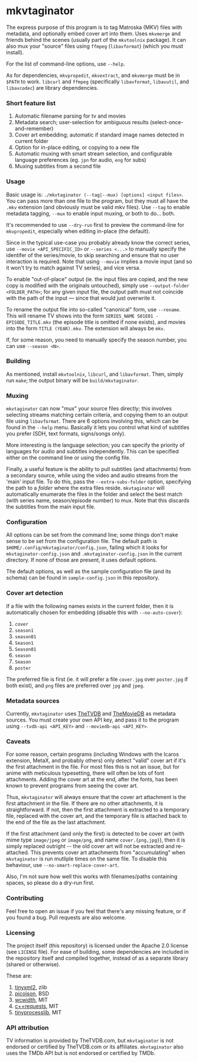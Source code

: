 # mkvtaginator

The express purpose of this program is to tag Matroska (MKV) files with metadata, and optionally embed cover art into them. Uses
`mkvmerge` and friends behind the scenes (usually part of the `mkvtoolnix` package). It can also mux your "source" files using
`ffmpeg` (`libavformat`) (which you must install).

For the list of command-line options, use `--help`.

As for dependencies, `mkvpropedit`, `mkvextract`, and `mkvmerge` must be in `$PATH` to work. `libcurl` and `ffmpeg` (specifically `libavformat`, `libavutil`, and `libavcodec`) are library dependencies.


### Short feature list

1. Automatic filename parsing for tv and movies
2. Metadata search; user-selection for ambiguous results (select-once-and-remember)
3. Cover art embedding; automatic if standard image names detected in current folder
4. Option for in-place editing, or copying to a new file
5. Automatic muxing with smart stream selection, and configurable language preferences (eg. `jpn` for audio, `eng` for subs)
6. Muxing subtitles from a second file

### Usage

Basic usage is: `./mkvtaginator (--tag|--mux) [options] <input files>`. You can pass more than one file to the program,
but they must all have the `.mkv` extension (and obviously must be valid mkv files). Use `--tag` to enable metadata tagging,
`--mux` to enable input muxing, or both to do... both.

It's recommended to use `--dry-run` first to preview the command-line for `mkvpropedit`, especially when editing in-place (the default).

Since in the typical use-case you probably already know the correct series, use `--movie <API_SPECIFIC_ID>` or `--series <...>` to
manually specify the identifer of the series/movie, to skip searching and ensure that no user interaction is required. Note that using
`--movie` implies a movie input (and so it won't try to match against TV series), and vice versa.

To enable "out-of-place" output (ie. the input files are copied, and the new copy is modified with the originals untouched), simply use
`--output-folder <FOLDER_PATH>`; for any given input file, the output path must not coincide with the path of the input &mdash; since that
would just overwrite it.

To rename the output file into so-called "canonical" form, use `--rename`. This will rename TV shows into the form
`SERIES_NAME S01E01 - EPISODE_TITLE.mkv` (the episode title is omitted if none exists), and movies into the form `TITLE (YEAR).mkv`. The
extension will always be `mkv`.

If, for some reason, you need to manually specify the season number, you can use `--season <N>`.


### Building

As mentioned, install `mkvtoolnix`, `libcurl`, and `libavformat`. Then, simply run `make`; the output binary will be `build/mkvtaginator`.


### Muxing

`mkvtaginator` can now "mux" your source files directly; this involves selecting streams matching certain criteria, and copying them
to an output file using `libavformat`. There are 6 options involving this, which can be found in the `--help` menu. Basically it lets
you control what kind of subtitles you prefer (SDH, text formats, signs/songs only).

More interesting is the language selection; you can specify the priority of languages for audio and subtitles independently. This can
be specified either on the command line or using the config file.

Finally, a useful feature is the ability to pull subtitles (and attachments) from a secondary source, while using the video and audio
streams from the 'main' input file. To do this, pass the `--extra-subs-folder` option, specifying the path to a *folder* where the
extra files reside. `mkvtaginator` will automatically enumerate the files in the folder and select the best match (with series name,
season/episode number) to mux. Note that this discards the subtitles from the main input file.


### Configuration

All options can be set from the command line; some things don't make sense to be set from the configuration file. The default path
is `$HOME/.config/mkvtaginator/config.json`, failing which it looks for `mkvtaginator-config.json` and `.mkvtaginator-config.json` in
the current directory. If none of those are present, it uses default options.

The default options, as well as the sample configuration file (and its schema) can be found in `sample-config.json` in this repository.



### Cover art detection

If a file with the following names exists in the current folder, then it is automatically chosen for embedding (disable this with `--no-auto-cover`):

1. `cover`
2. `season1`
3. `season01`
4. `Season1`
5. `Season01`
6. `season`
7. `Season`
8. `poster`

The preferred file is first (ie. it will prefer a file `cover.jpg` over `poster.jpg` if both exist), and `png` files are preferred over
`jpg` and `jpeg`.


### Metadata sources

Currently, `mkvtaginator` uses [TheTVDB](https://thetvdb.com) and [TheMovieDB](https://themoviedb.org) as metadata sources. You must
create your own API key, and pass it to the program using `--tvdb-api <API_KEY>` and `--moviedb-api <API_KEY>`.


### Caveats

For some reason, certain programs (including Windows with the Icaros extension, MetaX, and probably others) only detect "valid" cover art
if it's the first attachment in the file. For most files this is not an issue, but for anime with meticulous typesetting, there will
often be lots of font attachments. Adding the cover art at the end, after the fonts, has been known to prevent programs from seeing the
cover art.

Thus, `mkvtaginator` will always ensure that the cover art attachment is the first attachment in the file. If there are no other
attachments, it is straightforward. If not, then the first attachment is extracted to a temporary file, replaced with the cover art,
and the temporary file is attached back to the end of the file as the last attachment.

If the first attachment (and only the first) is detected to be cover art (with mime type `image/jpeg` or `image/png`, and name
`cover.{png,jpg}`), then it is simply replaced outright -- the old cover art will not be extracted and re-attached. This prevents
cover art attachments from "accumulating" when `mkvtaginator` is run mutliple times on the same file. To disable this behaviour,
use `--no-smart-replace-cover-art`.

Also, I'm not sure how well this works with filenames/paths containing spaces, so please do a dry-run first.


### Contributing

Feel free to open an issue if you feel that there's any missing feature, or if you found a bug. Pull requests are also welcome.



### Licensing

The project itself (this repository) is licensed under the Apache 2.0 license (see `LICENSE` file). For ease of building, some dependencies
are included in the repository itself and compiled together, instead of as a separate library (shared or otherwise).

These are:

1. [tinyxml2](https://github.com/leethomason/tinyxml2), zlib
2. [picojson](https://github.com/kazuho/picojson), BSD
3. [wcwidth](https://github.com/termux/wcwidth), MIT
4. [c++requests](https://github.com/whoshuu/cpr), MIT
5. [tinyprocesslib](https://gitlab.com/eidheim/tiny-process-library), MIT



### API attribution

TV information is provided by TheTVDB.com, but `mkvtaginator` is not endorsed or certified by TheTVDB.com or its affiliates. `mkvtaginator`
also uses the TMDb API but is not endorsed or certified by TMDb.









